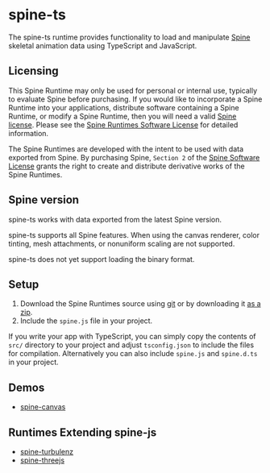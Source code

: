 # spine-ts

The spine-ts runtime provides functionality to load and manipulate [Spine](http://esotericsoftware.com) skeletal animation data using TypeScript and JavaScript.

## Licensing
This Spine Runtime may only be used for personal or internal use, typically to evaluate Spine before purchasing. If you would like to incorporate a Spine Runtime into your applications, distribute software containing a Spine Runtime, or modify a Spine Runtime, then you will need a valid [Spine license](https://esotericsoftware.com/spine-purchase). Please see the [Spine Runtimes Software License](https://github.com/EsotericSoftware/spine-runtimes/blob/master/LICENSE) for detailed information.

The Spine Runtimes are developed with the intent to be used with data exported from Spine. By purchasing Spine, `Section 2` of the [Spine Software License](https://esotericsoftware.com/files/license.txt) grants the right to create and distribute derivative works of the Spine Runtimes.

## Spine version

spine-ts works with data exported from the latest Spine version.

spine-ts supports all Spine features. When using the canvas renderer, color tinting, mesh attachments, or nonuniform scaling are not supported.

spine-ts does not yet support loading the binary format.

## Setup

1. Download the Spine Runtimes source using [git](https://help.github.com/articles/set-up-git) or by downloading it [as a zip](https://github.com/EsotericSoftware/spine-runtimes/archive/master.zip).
1. Include the `spine.js` file in your project.

If you write your app with TypeScript, you can simply copy the contents of `src/` directory to your project and adjust `tsconfig.json` to include the files for compilation. Alternatively you can also
include `spine.js` and `spine.d.ts` in your project.

## Demos

- [spine-canvas](http://esotericsoftware.com/files/runtimes/spine-js/example/)

## Runtimes Extending spine-js

- [spine-turbulenz](https://github.com/EsotericSoftware/spine-runtimes/blob/master/spine-turbulenz)
- [spine-threejs](https://github.com/EsotericSoftware/spine-runtimes/blob/master/spine-threejs)
